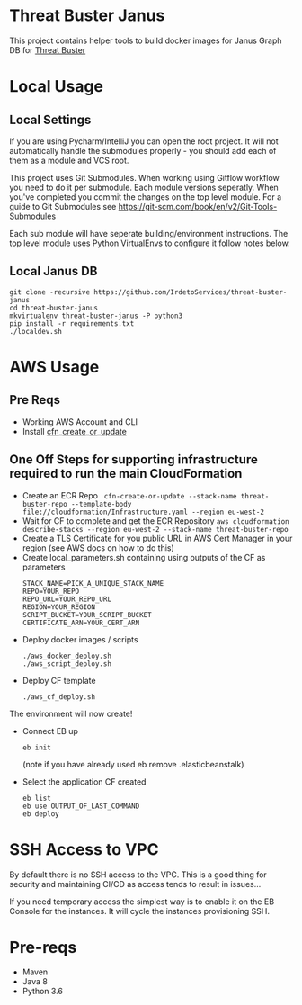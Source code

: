 # Threat Buster Janus

This project contains helper tools to build docker images for Janus Graph DB for [Threat Buster](https://github.com/IrdetoServices/threat-buster)

# Local Usage

## Local Settings

If you are using Pycharm/IntelliJ you can open the root project. It will not automatically handle the submodules properly - you should add each of
them as a module and VCS root.

This project uses Git Submodules. When working using Gitflow workflow you need to do it per submodule. Each module versions seperatly. When you've completed you commit the changes on the top level module. For a guide to Git Submodules see https://git-scm.com/book/en/v2/Git-Tools-Submodules

Each sub module will have seperate building/environment instructions. The top level module uses Python VirtualEnvs to configure it follow notes below.


## Local Janus DB

```
git clone -recursive https://github.com/IrdetoServices/threat-buster-janus
cd threat-buster-janus
mkvirtualenv threat-buster-janus -P python3
pip install -r requirements.txt
./localdev.sh
```

# AWS Usage

## Pre Reqs
* Working AWS Account and CLI
* Install [cfn_create_or_update](https://github.com/widdix/cfn-create-or-update)

## One Off Steps for supporting infrastructure required to run the main CloudFormation
* Create an ECR Repo 
    ``` cfn-create-or-update --stack-name threat-buster-repo --template-body file://cloudformation/Infrastructure.yaml --region eu-west-2```
* Wait for CF to complete and get the ECR Repository
    ``` aws cloudformation describe-stacks --region eu-west-2 --stack-name threat-buster-repo ```
* Create a TLS Certificate for you public URL in AWS Cert Manager in your region (see AWS docs on how to do this)
* Create local_parameters.sh containing using outputs of the CF as parameters
    ``` 
    STACK_NAME=PICK_A_UNIQUE_STACK_NAME
    REPO=YOUR_REPO
    REPO_URL=YOUR_REPO_URL
    REGION=YOUR_REGION
    SCRIPT_BUCKET=YOUR_SCRIPT_BUCKET
    CERTIFICATE_ARN=YOUR_CERT_ARN
    ```
* Deploy docker images / scripts
    ```
    ./aws_docker_deploy.sh
    ./aws_script_deploy.sh
    ```
* Deploy CF template
    ```
    ./aws_cf_deploy.sh
    ```
The environment will now create!

* Connect EB up
    ``` 
    eb init 
    ```    
    (note if you have already used eb remove .elasticbeanstalk)

* Select the application CF created
    ``` 
    eb list 
    eb use OUTPUT_OF_LAST_COMMAND
    eb deploy
    ```
# SSH Access to VPC

By default there is no SSH access to the VPC. This is a good thing for security and maintaining CI/CD as access tends to result in issues...

If you need temporary access the simplest way is to enable it on the EB Console for the instances. It will cycle the instances provisioning SSH.
    
# Pre-reqs

* Maven 
* Java 8
* Python 3.6
